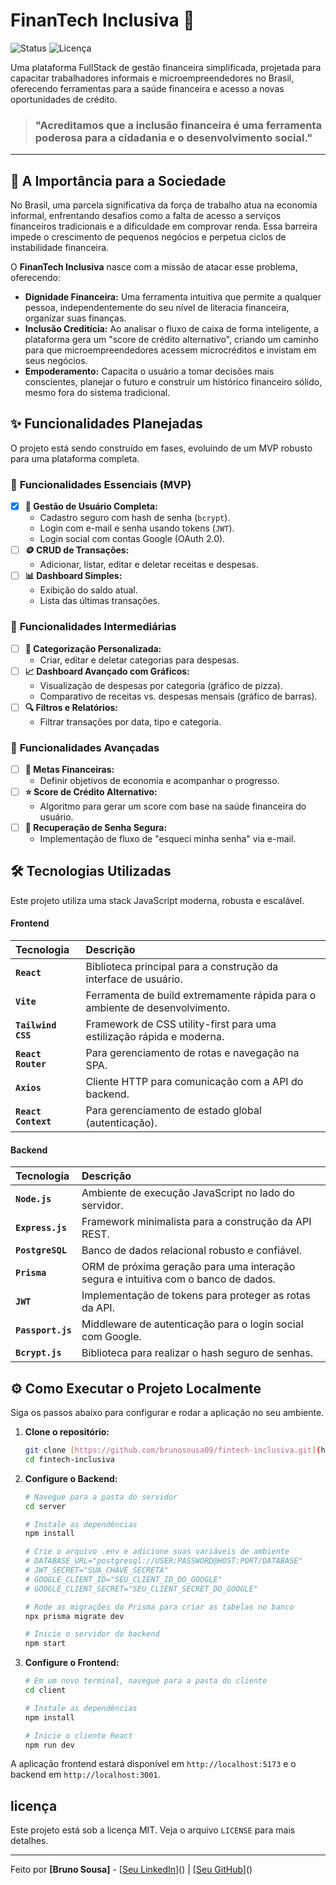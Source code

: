 # FinanTech Inclusiva 💸

![Status](https://img.shields.io/badge/status-em%20desenvolvimento-yellow)
![Licença](https://img.shields.io/badge/licen%C3%A7a-MIT-blue)

Uma plataforma FullStack de gestão financeira simplificada, projetada para capacitar trabalhadores informais e microempreendedores no Brasil, oferecendo ferramentas para a saúde financeira e acesso a novas oportunidades de crédito.

> ### "Acreditamos que a inclusão financeira é uma ferramenta poderosa para a cidadania e o desenvolvimento social."

---

## 🎯 A Importância para a Sociedade

No Brasil, uma parcela significativa da força de trabalho atua na economia informal, enfrentando desafios como a falta de acesso a serviços financeiros tradicionais e a dificuldade em comprovar renda. Essa barreira impede o crescimento de pequenos negócios e perpetua ciclos de instabilidade financeira.

O **FinanTech Inclusiva** nasce com a missão de atacar esse problema, oferecendo:
* **Dignidade Financeira:** Uma ferramenta intuitiva que permite a qualquer pessoa, independentemente do seu nível de literacia financeira, organizar suas finanças.
* **Inclusão Creditícia:** Ao analisar o fluxo de caixa de forma inteligente, a plataforma gera um "score de crédito alternativo", criando um caminho para que microempreendedores acessem microcréditos e invistam em seus negócios.
* **Empoderamento:** Capacita o usuário a tomar decisões mais conscientes, planejar o futuro e construir um histórico financeiro sólido, mesmo fora do sistema tradicional.

## ✨ Funcionalidades Planejadas

O projeto está sendo construído em fases, evoluindo de um MVP robusto para uma plataforma completa.

### 🌟 **Funcionalidades Essenciais (MVP)**
-   [x] **👤 Gestão de Usuário Completa:**
    -   Cadastro seguro com hash de senha (`bcrypt`).
    -   Login com e-mail e senha usando tokens (`JWT`).
    -   Login social com contas Google (OAuth 2.0).
-   [ ] **🪙 CRUD de Transações:**
    -   Adicionar, listar, editar e deletar receitas e despesas.
-   [ ] **📊 Dashboard Simples:**
    -   Exibição do saldo atual.
    -   Lista das últimas transações.

### 💎 **Funcionalidades Intermediárias**
-   [ ] **🎨 Categorização Personalizada:**
    -   Criar, editar e deletar categorias para despesas.
-   [ ] **📈 Dashboard Avançado com Gráficos:**
    -   Visualização de despesas por categoria (gráfico de pizza).
    -   Comparativo de receitas vs. despesas mensais (gráfico de barras).
-   [ ] **🔍 Filtros e Relatórios:**
    -   Filtrar transações por data, tipo e categoria.

### 🚀 **Funcionalidades Avançadas**
-   [ ] **🎯 Metas Financeiras:**
    -   Definir objetivos de economia e acompanhar o progresso.
-   [ ] **⭐ Score de Crédito Alternativo:**
    -   Algoritmo para gerar um score com base na saúde financeira do usuário.
-   [ ] **🔑 Recuperação de Senha Segura:**
    -   Implementação de fluxo de "esqueci minha senha" via e-mail.

## 🛠️ Tecnologias Utilizadas

Este projeto utiliza uma stack JavaScript moderna, robusta e escalável.

#### **Frontend**
| Tecnologia      | Descrição                                                              |
| :-------------- | :--------------------------------------------------------------------- |
| **`React`** | Biblioteca principal para a construção da interface de usuário.          |
| **`Vite`** | Ferramenta de build extremamente rápida para o ambiente de desenvolvimento. |
| **`Tailwind CSS`** | Framework de CSS utility-first para uma estilização rápida e moderna. |
| **`React Router`** | Para gerenciamento de rotas e navegação na SPA.                        |
| **`Axios`** | Cliente HTTP para comunicação com a API do backend.                      |
| **`React Context`** | Para gerenciamento de estado global (autenticação).                    |

#### **Backend**
| Tecnologia         | Descrição                                                                      |
| :----------------- | :----------------------------------------------------------------------------- |
| **`Node.js`** | Ambiente de execução JavaScript no lado do servidor.                           |
| **`Express.js`** | Framework minimalista para a construção da API REST.                           |
| **`PostgreSQL`** | Banco de dados relacional robusto e confiável.                                 |
| **`Prisma`** | ORM de próxima geração para uma interação segura e intuitiva com o banco de dados. |
| **`JWT`** | Implementação de tokens para proteger as rotas da API.                         |
| **`Passport.js`**| Middleware de autenticação para o login social com Google.                     |
| **`Bcrypt.js`**| Biblioteca para realizar o hash seguro de senhas.                              |

## ⚙️ Como Executar o Projeto Localmente

Siga os passos abaixo para configurar e rodar a aplicação no seu ambiente.

1.  **Clone o repositório:**
    ```bash
    git clone [https://github.com/brunosousa09/fintech-inclusiva.git](https://github.com/brunosousa09/fintech-inclusiva.git)
    cd fintech-inclusiva
    ```

2.  **Configure o Backend:**
    ```bash
    # Navegue para a pasta do servidor
    cd server

    # Instale as dependências
    npm install

    # Crie o arquivo .env e adicione suas variáveis de ambiente
    # DATABASE_URL="postgresql://USER:PASSWORD@HOST:PORT/DATABASE"
    # JWT_SECRET="SUA_CHAVE_SECRETA"
    # GOOGLE_CLIENT_ID="SEU_CLIENT_ID_DO_GOOGLE"
    # GOOGLE_CLIENT_SECRET="SEU_CLIENT_SECRET_DO_GOOGLE"

    # Rode as migrações do Prisma para criar as tabelas no banco
    npx prisma migrate dev

    # Inicie o servidor do backend
    npm start
    ```

3.  **Configure o Frontend:**
    ```bash
    # Em um novo terminal, navegue para a pasta do cliente
    cd client

    # Instale as dependências
    npm install

    # Inicie o cliente React
    npm run dev
    ```
A aplicação frontend estará disponível em `http://localhost:5173` e o backend em `http://localhost:3001`.

##  licença

Este projeto está sob a licença MIT. Veja o arquivo `LICENSE` para mais detalhes.

---
Feito por **[Bruno Sousa]** - [[Seu LinkedIn](https://www.linkedin.com/in/brunosousa09)]() | [[Seu GitHub](https://github.com/brunosousa09)]()
